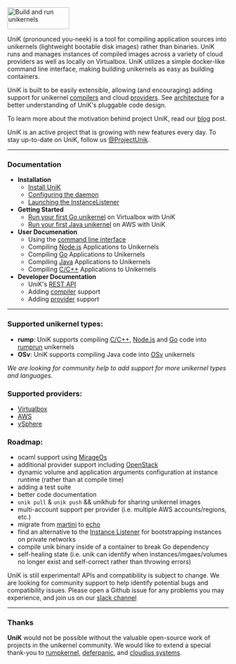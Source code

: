 <img src="http://i.imgur.com/npkzp8l.png" alt="Build and run unikernels" width="141" height="50">

UniK (pronounced you-neek) is a tool for compiling application sources into unikernels (lightweight bootable disk images) rather than binaries. UniK runs and manages instances of compiled images across a variety of cloud providers as well as locally on Virtualbox. UniK utilizes a simple docker-like command line interface, making building unikernels as easy as building containers.

UniK is built to be easily extensible, allowing (and encouraging) adding support for unikernel [compilers](docs/compilers/README.md) and cloud [providers](docs/providers/README.md). See [architecture](docs/architecture.md) for a better understanding of UniK's pluggable code design.

To learn more about the motivation behind project UniK, read our [blog](https://github.com/emc-advanced-dev/unik/wiki/UniK:-Build-and-Run-Unikernels-with-Ease) post.

UniK is an active project that is growing with new features every day. 
To stay up-to-date on UniK, follow us [@ProjectUnik](https://twitter.com/ProjectUniK).

---
### Documentation
- **Installation**
  - [Install UniK](docs/install.md)
  - [Configuring the daemon](docs/configure.md)
  - [Launching the InstanceListener](docs/instance_listener.md)
- **Getting Started**
  - [Run your first Go unikernel](docs/getting_started.md) on Virtualbox with UniK
  - [Run your first Java unikernel](docs/getting_started_java.md) on AWS with UniK
- **User Documenation**
  - Using the [command line interface](docs/cli.md)
  - Compiling [Node.js](docs/compilers/rump.md#nodejs) Applications to Unikernels
  - Compiling [Go](docs/compilers/rump.md#golang) Applications to Unikernels
  - Compiling [Java](docs/compilers/osv.md#java) Applications to Unikernels
  - Compiling [C/C++](docs/compilers/rump.md#c++) Applications to Unikernels
- **Developer Documentation**
  - UniK's [REST API](docs/api.md)
  - Adding [compiler](docs/compilers/README.md) support
  - Adding [provider](docs/providers/README.md) support

---

### Supported unikernel types:
* **rump**: UniK supports compiling [C/C++](docs/compilers/rump.md#c++), [Node.js](docs/compilers/rump.md#nodejs) and [Go](docs/compilers/rump.md#golang) code into [rumprun](docs/compilers/rump.md) unikernels
* **OSv**: UniK supports compiling Java code into [OSv](http://osv.io/) unikernels

*We are looking for community help to add support for more unikernel types and languages.*

### Supported providers:
* [Virtualbox](docs/providers/virtualbox.md)
* [AWS](docs/providers/aws.md)
* [vSphere](docs/providers/vsphere.md)

### Roadmap:
* ocaml support using [MirageOs](https://mirage.io/)
* additional provider support including [OpenStack](https://www.openstack.org/)
* dynamic volume and application arguments configuration at instance runtime (rather than at compile time)
* adding a test suite
* better code documentation
* `unik pull` & `unik push` && unikhub for sharing unikernel images
* multi-account support per provider (i.e. multiple AWS accounts/regions, etc.)
* migrate from [martini](https://github.com/go-martini/martini) to [echo](https://github.com/labstack/echo)
* find an alternative to the [Instance Listener](docs/instance_listener.md) for bootstrapping instances on private networks
* compile unik binary inside of a container to break Go dependency
* self-healing state (i.e. unik can identify when instances/imgaes/volumes no longer exist and self-correct rather than throwing errors)

UniK is still experimental! APIs and compatibility is subject to change. We are looking for community support to help identify potential bugs and compatibility issues. Please open a Github issue for any problems you may experience, and join us on our [slack channel](http://project-unik.io)

---

### Thanks

**UniK** would not be possible without the valuable open-source work of projects in the unikernel community. We would like to extend a special thank-you to [rumpkernel](https://github.com/rumpkernel/), [deferpanic](https://github.com/deferpanic), and [cloudius systems](https://github.com/cloudius-systems).

<!--(for contributors): push images: for i in $(docker images | grep projectunik/ | awk '{print $1}'); do docker push $i; done-->
